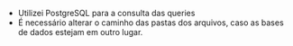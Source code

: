 - Utilizei PostgreSQL para a consulta das queries
- É necessário alterar o caminho das pastas dos arquivos, caso as bases de dados estejam em outro lugar.